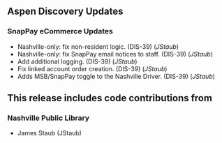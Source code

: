 ## Aspen Discovery Updates
### SnapPay eCommerce Updates
- Nashville-only: fix non-resident logic. (DIS-39) (*JStaub*)
- Nashville-only: fix SnapPay email notices to staff. (DIS-39) (*JStaub*)
- Add additional logging. (DIS-39) (*JStaub*)
- Fix linked account order creation. (DIS-39) (*JStaub*)
- Adds MSB/SnapPay toggle to the Nashville Driver. (DIS-39) (*JStaub*)

## This release includes code contributions from
### Nashville Public Library
  - James Staub (JStaub)
